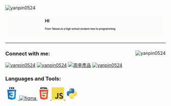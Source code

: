 <p align="left"> <img src="https://komarev.com/ghpvc/?username=yanpin0524&label=Profile%20views&color=0e75b6&style=flat" alt="yanpin0524" /> </p>

<img src="giphy.gif">
<hr>
<div align="left">
<p><img align="right" src="https://github-readme-stats.vercel.app/api/top-langs?username=yanpin0524&show_icons=true&locale=en&layout=compact" alt="yanpin0524" /></p>  
  
<h3>Connect with me:</h3>
<p>
<a href="https://codepen.io/yanpin0524" target="blank"><img align="center" src="https://raw.githubusercontent.com/rahuldkjain/github-profile-readme-generator/master/src/images/icons/Social/codepen.svg" alt="yanpin0524" height="30" width="40" /></a>
<a href="https://twitter.com/yanpin0524" target="blank"><img align="center" src="https://raw.githubusercontent.com/rahuldkjain/github-profile-readme-generator/master/src/images/icons/Social/twitter.svg" alt="yanpin0524" height="30" width="40" /></a>
<a href="https://linkedin.com/in/周李彥品" target="blank"><img align="center" src="https://raw.githubusercontent.com/rahuldkjain/github-profile-readme-generator/master/src/images/icons/Social/linked-in-alt.svg" alt="周李彥品" height="30" width="40" /></a>
<a href="https://instagram.com/yanpin0524" target="blank"><img align="center" src="https://raw.githubusercontent.com/rahuldkjain/github-profile-readme-generator/master/src/images/icons/Social/instagram.svg" alt="yanpin0524" height="30" width="40" /></a>
</p>

<h3>Languages and Tools:</h3>
<p> <a href="https://www.w3schools.com/css/" target="_blank" rel="noreferrer"> <img src="https://raw.githubusercontent.com/devicons/devicon/master/icons/css3/css3-original-wordmark.svg" alt="css3" width="40" height="40"/> </a> <a href="https://www.figma.com/" target="_blank" rel="noreferrer"> <img src="https://www.vectorlogo.zone/logos/figma/figma-icon.svg" alt="figma" width="40" height="40"/> </a> <a href="https://www.w3.org/html/" target="_blank" rel="noreferrer"> <img src="https://raw.githubusercontent.com/devicons/devicon/master/icons/html5/html5-original-wordmark.svg" alt="html5" width="40" height="40"/> </a> <a href="https://developer.mozilla.org/en-US/docs/Web/JavaScript" target="_blank" rel="noreferrer"> <img src="https://raw.githubusercontent.com/devicons/devicon/master/icons/javascript/javascript-original.svg" alt="javascript" width="40" height="40"/> </a> <a href="https://www.python.org" target="_blank" rel="noreferrer"> <img src="https://raw.githubusercontent.com/devicons/devicon/master/icons/python/python-original.svg" alt="python" width="40" height="40"/> </a> </p>
<div>
  
